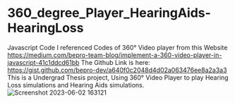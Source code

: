 # 360_degree_Player_HearingAids-HearingLoss
Javascript Code
I referenced Codes of 360° Video player from this Website https://medium.com/bepro-team-blog/implement-a-360-video-player-in-javascript-41c1ddcd61bb
The Github Link is here: https://gist.github.com/bepro-dev/a640f0c2048d4d02a063476ee8a2a3a3
This is a Undergrad Thesis project, Using 360° Video Player to play Hearing Loss simulations and Hearing Aids simulations.
![Screenshot 2023-06-02 163121](https://github.com/kaiyuanluo/360_degree_Player_HearingAids-HearingLoss/assets/88017193/3c24bb34-c879-47f2-89dd-57cb79bd5839)
